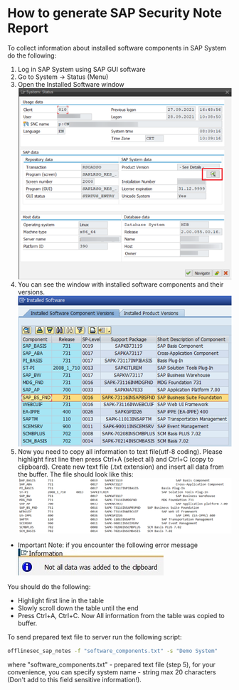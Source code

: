# How to generate SAP Security Note Report
To collect information about installed software components in SAP System do the following:
1. Log in SAP System using SAP GUI software
2. Go to System -> Status (Menu)
3. Open the Installed Software window<br />
![Screenshot](./img/softs_button.png)
4. You can see the window with installed software components and their versions.<br />
![Screenshot](./img/installed_softs.png)
5. Now you need to copy all information to text file(utf-8 coding). Please highlight first line then press Ctrl+A (select all) and Ctrl+C (copy to clipboard).
Create new text file (.txt extension) and insert all data from the buffer. The file should look like this:<br />
![Screenshot](./img/text_softs.png)

* Important Note: if you encounter the following error message<br />
![Screenshot](./img/error1.jpg)

You should do the following:
* Highlight first line in the table
* Slowly scroll down the table until the end
* Press Ctrl+A, Ctrl+C. Now All information from the table was copied to buffer.

To send prepared text file to server run the following script:
```sh
offlinesec_sap_notes -f "software_components.txt" -s "Demo System"
```
where "software_components.txt" - prepared text file (step 5), for your convenience, you can specify system name - string max 20 characters (Don't add to this field sensitive information!).
